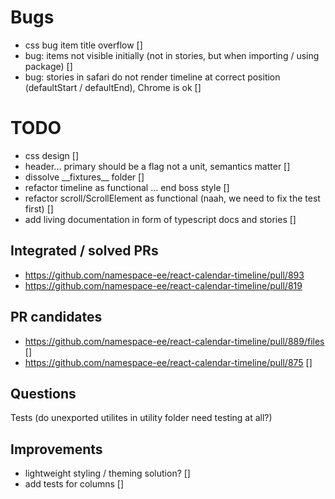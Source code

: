 # Bugs

- css bug item title overflow []
- bug: items not visible initially (not in stories, but when importing / using package) []
- bug: stories in safari do not render timeline at correct position (defaultStart / defaultEnd), Chrome is ok []

# TODO

- css design []
- header... primary should be a flag not a unit, semantics matter []
- dissolve \_\_fixtures\_\_ folder []
- refactor timeline as functional ... end boss style []
- refactor scroll/ScrollElement as functional (naah, we need to fix the test first) []
- add living documentation in form of typescript docs and stories []

## Integrated / solved PRs

- https://github.com/namespace-ee/react-calendar-timeline/pull/893
- https://github.com/namespace-ee/react-calendar-timeline/pull/819

## PR candidates

- https://github.com/namespace-ee/react-calendar-timeline/pull/889/files []
- https://github.com/namespace-ee/react-calendar-timeline/pull/875 []

## Questions

Tests (do unexported utilites in utility folder need testing at all?)

## Improvements

- lightweight styling / theming solution? []
- add tests for columns []
